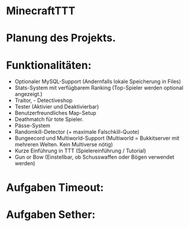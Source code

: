 # MinecraftTTT

# Planung des Projekts.

# Funktionalitäten:
- Optionaler MySQL-Support (Andernfalls lokale Speicherung in Files)
- Stats-System mit verfügbarem Ranking (Top-Spieler werden optional angezeigt.)
- Traitor, - Detectiveshop
- Tester (Aktivier und Deaktivierbar)
- Benutzerfreundliches Map-Setup
- Deathmatch für tote Spieler.
- Pässe-System
- Randomkill-Detector (+ maximale Falschkill-Quote)
- Bungeecord und Multiworld-Support (Multiworld = Bukkitserver mit mehreren Welten. Kein Multiverse nötig)
- Kurze Einführung in TTT (Spielereinführung / Tutorial)
- Gun or Bow (Einstellbar, ob Schusswaffen oder Bögen verwendet werden)

# Aufgaben Timeout:

# Aufgaben Sether:
